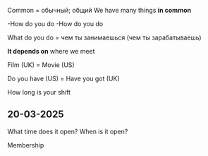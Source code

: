 
Common = обычный; общий
	We have many things **in common**

-How do you do
-How do you do

What do you do = чем ты занимаешься (чем ты зарабатываешь)

**It depends on** where we meet

Film (UK) = Movie (US)

Do you have (US) = Have you got (UK)

How long is your shift

## 20-03-2025

What time does it open?
When is it open?

Membership 